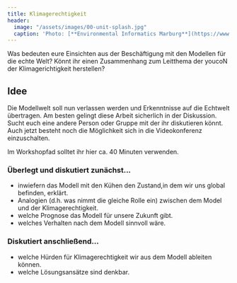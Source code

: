 ```yaml
---
title: Klimagerechtigkeit
header:
  image: "/assets/images/00-unit-splash.jpg"
  caption: 'Photo: [**Environmental Informatics Marburg**](https://www.flickr.com/environmentalinformatics-marburg/)'
---
```


Was bedeuten eure Einsichten aus der Beschäftigung mit den Modellen für die echte Welt? 
Könnt ihr einen Zusammenhang zum Leitthema der youcoN der Klimagerichtigkeit herstellen? 

## Idee 
Die Modellwelt soll nun verlassen werden und Erkenntnisse auf die Echtwelt übertragen. Am besten gelingt diese Arbeit sicherlich in der Diskussion. Sucht euch eine andere Person oder Gruppe mit der ihr diskutieren könnt. Auch jetzt besteht noch die Möglichkeit sich in die Videokonferenz einzuschalten.

Im Workshopfad solltet ihr hier ca. 40 Minuten verwenden.

### Überlegt und diskutiert zunächst...
* inwiefern das Modell mit den Kühen den Zustand,in dem wir uns global befinden, erklärt.
* Analogien (d.h. was nimmt die gleiche Rolle ein) zwischen dem Model und der Klimagerechtigkeit. 
* welche Prognose das Modell für unsere Zukunft gibt.
* welches Verhalten nach dem Modell sinnvoll wäre.

### Diskutiert anschließend...
* welche Hürden für Klimagerechtigkeit wir aus dem Modell ableiten können.
* welche Lösungsansätze sind denkbar. 

<!--more-->
